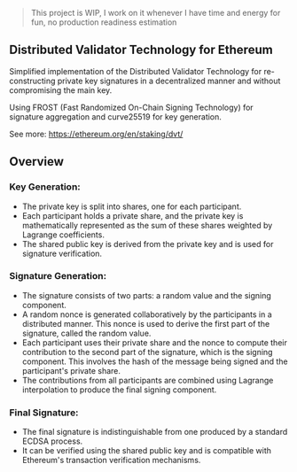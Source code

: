 > This project is WIP, I work on it whenever I have time and energy for fun, no production readiness estimation

## Distributed Validator Technology for Ethereum

Simplified implementation of the Distributed Validator Technology for re-constructing private key signatures in a decentralized manner and without compromising the main key.

Using FROST (Fast Randomized On-Chain Signing Technology) for signature aggregation and curve25519 for key generation.

See more: https://ethereum.org/en/staking/dvt/

## Overview

### Key Generation:
- The private key is split into shares, one for each participant.
- Each participant holds a private share, and the private key is mathematically represented as the sum of these shares weighted by Lagrange coefficients.
- The shared public key is derived from the private key and is used for signature verification.

### Signature Generation:
- The signature consists of two parts: a random value and the signing component.
- A random nonce is generated collaboratively by the participants in a distributed manner. This nonce is used to derive the first part of the signature, called the random value.
- Each participant uses their private share and the nonce to compute their contribution to the second part of the signature, which is the signing component. This involves the hash of the message being signed and the participant's private share.
- The contributions from all participants are combined using Lagrange interpolation to produce the final signing component.

### Final Signature:
- The final signature is indistinguishable from one produced by a standard ECDSA process.
- It can be verified using the shared public key and is compatible with Ethereum's transaction verification mechanisms.
